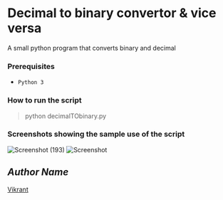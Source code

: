 # Decimal to binary convertor & vice versa
A small python program that converts binary and decimal

### Prerequisites
- `Python 3`

### How to run the script
> python decimalTObinary.py
### Screenshots showing the sample use of the script
![Screenshot (193)](https://user-images.githubusercontent.com/85709371/151161636-46410875-9f82-441b-8182-4a84798d5b32.png) ![Screenshot ](https://user-images.githubusercontent.com/85709371/151162144-d6ffa072-19e7-4143-b4ef-3b19f9805f5e.png)

## *Author Name*
<!--Remove the below lines and add yours -->
[Vikrant](https://github.com/vikrant-v28)
